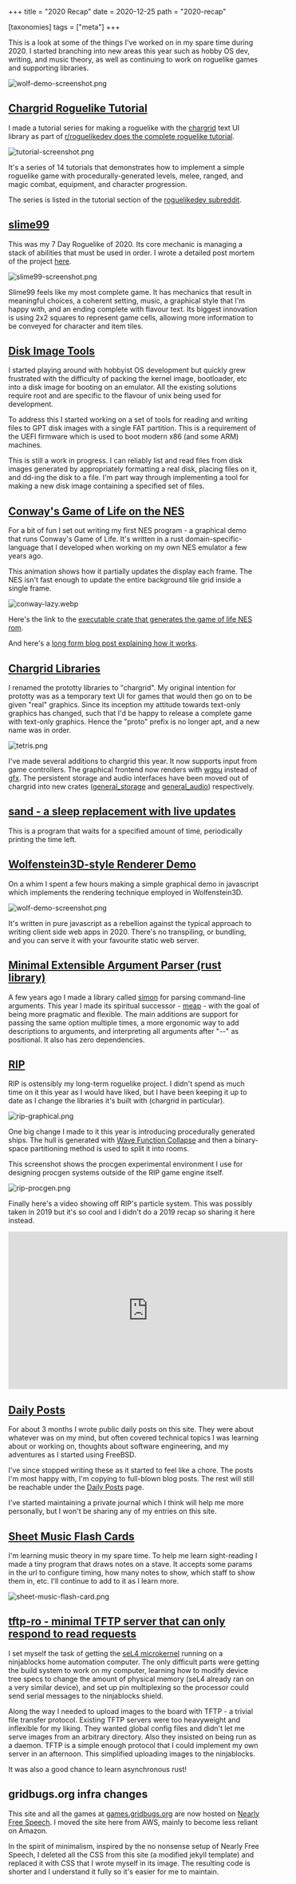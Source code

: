 +++
title = "2020 Recap"
date = 2020-12-25
path = "2020-recap"

[taxonomies]
tags = ["meta"]
+++

This is a look at some of the things I've worked on in my spare time
during 2020. I started branching into new areas this year such as
hobby OS dev, writing, and music theory, as well as continuing to work
on roguelike games and supporting libraries.

![wolf-demo-screenshot.png](wolf-demo-screenshot.png)

<!-- more -->

## [Chargrid Roguelike Tutorial](@/blog/roguelike-tutorial-2020/index.md)

I made a tutorial series for making a roguelike with the
[chargrid](https://github.com/gridbugs/chargrid) text UI library
as part of [r/roguelikedev does the complete roguelike tutorial](https://old.reddit.com/r/roguelikedev/wiki/python_tutorial_series).

![tutorial-screenshot.png](tutorial-screenshot.png)

It's a series of 14 tutorials that demonstrates how to implement
a simple roguelike game with procedurally-generated levels,
melee, ranged, and magic combat, equipment, and character progression.

The series is listed in the tutorial section of the [roguelikedev subreddit](https://old.reddit.com/r/roguelikedev/).

## [slime99](https://gridbugs.itch.io/slime99)

This was my 7 Day Roguelike of 2020.
Its core mechanic is managing a stack of abilities that must be used in order.
I wrote a detailed post mortem of the project [here](@/blog/slime99/index.md).

![slime99-screenshot.png](slime99-screenshot.png)

Slime99 feels like my most complete game. It has mechanics that result in meaningful choices,
a coherent setting, music, a graphical style that I'm happy with, and an ending complete with
flavour text. Its biggest innovation is using 2x2 squares to represent game cells, allowing
more information to be conveyed for character and item tiles.

## [Disk Image Tools](https://github.com/gridbugs/gpt-fat-disk-image)

I started playing around with hobbyist OS development but quickly grew frustrated with
the difficulty of packing the kernel image, bootloader, etc into a disk image for booting
on an emulator. All the existing solutions require root and are specific to the flavour of
unix being used for development.

To address this I started working on a set of tools for reading and writing files to
GPT disk images with a single FAT partition. This is a requirement of the UEFI firmware
which is used to boot modern x86 (and some ARM) machines.

This is still a work in progress. I can reliably list and read files from disk images generated
by appropriately formatting a real disk, placing files on it, and dd-ing the disk to a file.
I'm part way through implementing a tool for making a new disk image containing a specified set
of files.

## [Conway's Game of Life on the NES](@/blog/conways-game-of-life-on-the-nes-in-rust/index.md)

For a bit of fun I set out writing my first NES program - a graphical demo that runs Conway's Game of Life.
It's written in a rust domain-specific-language that I developed when working on my own NES emulator a few years ago.

This animation shows how it partially updates the display each frame. The NES isn't fast enough to update the entire
background tile grid inside a single frame.

![conway-lazy.webp](conway-lazy.webp)

Here's the link to the [executable crate that generates the game of life NES rom](https://crates.io/crates/conway-nes).

And here's a
[long form blog post explaining how it works](@/blog/conways-game-of-life-on-the-nes-in-rust/index.md).

## [Chargrid Libraries](https://github.com/gridbugs/chargrid)

I renamed the prototty libraries to "chargrid".
My original intention for prototty was as a temporary text UI for games that would then
go on to be given "real" graphics.
Since its inception my attitude towards text-only graphics has changed, such that
I'd be happy to release a complete game with text-only graphics.
Hence the "proto" prefix is no longer apt, and a new name was in order.

![tetris.png](tetris.png)

I've made several additions to chargrid this year. It now supports input from game controllers.
The graphical frontend now renders with [wgpu](https://github.com/gfx-rs/wgpu) instead of
[gfx](https://github.com/gfx-rs/gfx). The persistent storage and audio interfaces have been moved
out of chargrid into new crates ([general_storage](https://crates.io/crates/general_storage)
and [general_audio](https://crates.io/crates/general_audio))
respectively.

## [sand - a sleep replacement with live updates](https://crates.io/crates/sand)

This is a program that waits for a specified amount of time, periodically printing the time left.

## [Wolfenstein3D-style Renderer Demo](https://gridbugs.github.io/small-wolf/)

On a whim I spent a few hours making a simple graphical demo in javascript which implements
the rendering technique employed in Wolfenstein3D.

![wolf-demo-screenshot.png](wolf-demo-screenshot.png)

It's written in pure javascript as a rebellion against the typical approach to writing
client side web apps in 2020. There's no transpiling, or bundling, and you can serve it
with your favourite static web server.

## [Minimal Extensible Argument Parser (rust library)](https://crates.io/crates/meap)

A few years ago I made a library called [simon](https://crates.io/crates/simon) for parsing
command-line arguments. This year I made its spiritual successor - [meap](https://crates.io/crates/meap) -
with the goal of being more pragmatic and flexible. The main additions are support for passing the same
option multiple times, a more ergonomic way to add descriptions to arguments, and interpreting all
arguments after "--" as positional. It also has zero dependencies.

## [RIP](https://github.com/gridbugs/rip)

RIP is ostensibly my long-term roguelike project.
I didn't spend as much time on it this year as I would have liked, but I have been keeping it up
to date as I change the libraries it's built with (chargrid in particular).

![rip-graphical.png](rip-graphical.png)

One big change I made to it this year is introducing procedurally generated ships.
The hull is generated with [Wave Function Collapse](https://crates.io/crates/wfc)
and then a binary-space partitioning method is used to split it into rooms.

This screenshot shows the procgen experimental environment I use for designing procgen systems
outside of the RIP game engine itself.

![rip-procgen.png](rip-procgen.png)

Finally here's a video showing off RIP's particle system. This was possibly taken in 2019 but it's
so cool and I didn't do a 2019 recap so sharing it here instead.

<iframe width="560" height="315" src="https://www.youtube.com/embed/YPzo-MnZ8eE" frameborder="0" allow="accelerometer; autoplay; clipboard-write; encrypted-media; gyroscope; picture-in-picture" allowfullscreen></iframe>

## [Daily Posts](@/blog/daily/index.md)

For about 3 months I wrote public daily posts on this site.
They were about whatever was on my mind, but often covered technical topics I was learning about or working on,
thoughts about software engineering, and my adventures as I started using FreeBSD.

I've since stopped writing these as it started to feel like a chore.
The posts I'm most happy with, I'm copying to full-blown blog posts.
The rest will still be reachable under the [Daily Posts](@/blog/daily/index.md)
page.

I've started maintaining a private journal which I think will help me more personally, but I won't be sharing
any of my entries on this site.

## [Sheet Music Flash Cards](https://gridbugs.github.io/sheet-music-flash-cards/?treble&time=2000)

I'm learning music theory in my spare time.
To help me learn sight-reading I made a tiny program that draws notes on a stave.
It accepts some params in the url to configure timing, how many notes to show, which staff
to show them in, etc.
I'll continue to add to it as I learn more.

![sheet-music-flash-card.png](sheet-music-flash-card.png)

## [tftp-ro - minimal TFTP server that can only respond to read requests](https://crates.io/crates/tftp-ro)

I set myself the task of getting the [seL4 microkernel](https://sel4.systems/) running on a ninjablocks home
automation computer. The only difficult parts were getting the build system to work on my computer,
learning how to modify device tree specs to change the amount of physical memory (seL4 already ran on a very similar device),
and set up pin multiplexing so the processor could send serial messages to the ninjablocks shield.

Along the way I needed to upload images to the board with TFTP - a trivial file transfer protocol.
Existing TFTP servers were too heavyweight and inflexible for my liking. They wanted global config files and didn't let
me serve images from an arbitrary directory. Also they insisted on being run as a daemon.
TFTP is a simple enough protocol that I could implement my own server in an afternoon.
This simplified uploading images to the ninjablocks.

It was also a good chance to learn asynchronous rust!

## gridbugs.org infra changes

This site and all the games at [games.gridbugs.org](https://games.gridbugs.org) are now hosted
on [Nearly Free Speech](https://www.nearlyfreespeech.net/).
I moved the site here from AWS, mainly to become less reliant on Amazon.

In the spirit of minimalism, inspired by the no nonsense setup of Nearly Free Speech, I deleted all the
CSS from this site (a modified jekyll template) and replaced it with CSS that I wrote myself in its image.
The resulting code is shorter and I understand it fully so it's easier for me to maintain.
